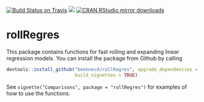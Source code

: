 [![Build Status on Travis](https://travis-ci.org/boennecd/rollRegres.svg?branch=master,osx)](https://travis-ci.org/boennecd/rollRegres) 
[![](https://www.r-pkg.org/badges/version/rollRegres)](https://www.r-pkg.org/badges/version/rollRegres)
[![CRAN RStudio mirror downloads](http://cranlogs.r-pkg.org/badges/rollRegres)](https://github.com/boennecd/rollRegres)

# rollRegres
This package contains functions for fast rolling and expanding linear 
regression models. You can install the package from Github by calling

```r
devtools::install_github("boennecd/rollRegres", upgrade_dependencies = FALSE, 
                         build_vignettes = TRUE)
```

See `vignette("Comparisons", package = "rollRegres")` for examples of how to 
use the functions.

